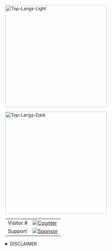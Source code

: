 <a href="https://github.com/re-belli#gh-light-mode-only"><img src="https://github-readme-stats.vercel.app/api/top-langs?username=re-belli&layout=compact&theme=swift#gh-light-mode-only" width="320px" alt="Top-Langs-Light" /></a>

<a href="https://github.com/re-belli#gh-dark-mode-only"><img src="https://github-readme-stats.vercel.app/api/top-langs?username=re-belli&layout=compact&theme=cobalt#gh-dark-mode-only" width="320px" alt="Top-Langs-Dark" /></a>

<table>
  <tr>
    <td>Visitor #</td>
    <td><a href="https://github.com/re-belli"><img src="https://profile-counter.glitch.me/re-belli/count.svg" alt="Counter" /></a></td>
  </tr>
  <tr>
    <td>Support</td>
    <td><a href="https://github.com/sponsors/re-belli"><img src="https://img.shields.io/badge/sponsor-%f0%9f%a4%8d-c45a93?style=for-the-badge&logo=github" alt="Sponsor" /></a></td>
  </tr>
</table>

<details>
  <summary>DISCLAIMER</summary>

  > The tools and resources provided through this GitHub account are intended solely for educational, research, and ethical purposes. The account owner disclaims any responsibility for the misuse or illegal activities arising from the use of the tools or related resources. Users are expected to comply with all applicable laws and regulations when utilizing the provided resources.
</details>
